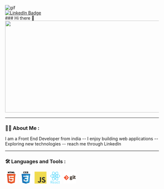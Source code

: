 <div id="header" aligh="center">
  <img
    src="https://media.giphy.com/media/cpAGF6uxLw93uuQNNJ/giphy.gif"
    alt="gif"
    width="100px"
  />
</div>

<div id="badges">
  <a href="your-linkedin-URL">
    <img
      src="https://img.shields.io/badge/LinkedIn-blue?style=for-the-badge&logo=linkedin&logoColor=white"
      alt="LinkedIn Badge"
    />
  </a>
</div>
### Hi there 👋
<div align="center">
  <img
    src="https://media.giphy.com/media/Y4ak9Ki2GZCbJxAnJD/giphy.gif"
    width="600"
    height="300"
  />
</div>
  
---

### :man_technologist: About Me :

I am a Front End Developer from india
-- I enjoy building web applications
-- Exploring new technologies
-- reach me through LinkedIn

---

### :hammer_and_wrench: Languages and Tools :

<div>
  <img
    src="https://github.com/devicons/devicon/blob/master/icons/html5/html5-original-wordmark.svg"
    title="Java"
    alt="Java"
    width="40"
    height="40"
  />&nbsp;
  <img
    src="https://github.com/devicons/devicon/blob/master/icons/css3/css3-original-wordmark.svg"
    title="Java"
    alt="Java"
    width="40"
    height="40"
  />&nbsp;
  <img
    src="https://github.com/devicons/devicon/blob/master/icons/javascript/javascript-original.svg"
    title="Java"
    alt="Java"
    width="40"
    height="40"
  />&nbsp;
  <img
    src="https://github.com/devicons/devicon/blob/master/icons/react/react-original-wordmark.svg"
    title="React"
    alt="React"
    width="40"
    height="40"
  />&nbsp;
  <img
    src="https://github.com/devicons/devicon/blob/master/icons/git/git-original-wordmark.svg"
    title="Java"
    alt="Java"
    width="40"
    height="40"
  />&nbsp;
</div>



<!--
**wenzelbarboza/wenzelbarboza** is a ✨ _special_ ✨ repository because its `README.md` (this file) appears on your GitHub profile.

Here are some ideas to get you started:

- 🔭 I’m currently working on ...
- 🌱 I’m currently learning ...
- 👯 I’m looking to collaborate on ...
- 🤔 I’m looking for help with ...
- 💬 Ask me about ...
- 📫 How to reach me: ...
- 😄 Pronouns: ...
- ⚡ Fun fact: ...
-->
